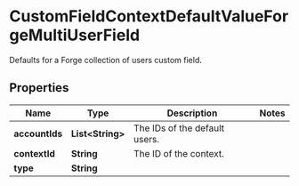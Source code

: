 

# CustomFieldContextDefaultValueForgeMultiUserField

Defaults for a Forge collection of users custom field.

## Properties

| Name | Type | Description | Notes |
|------------ | ------------- | ------------- | -------------|
|**accountIds** | **List&lt;String&gt;** | The IDs of the default users. |  |
|**contextId** | **String** | The ID of the context. |  |
|**type** | **String** |  |  |



